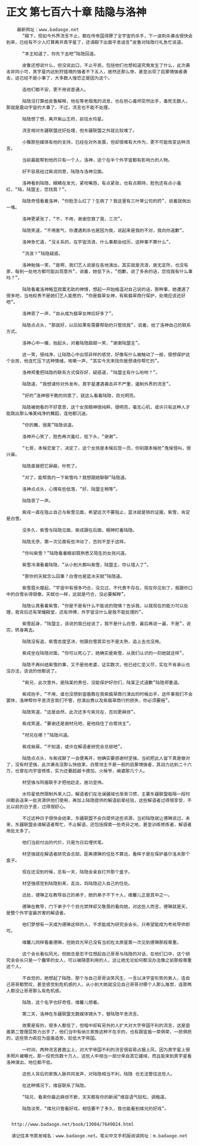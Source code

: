 # 正文 第七百六十章 陆隐与洛神
        最新网址：www.badaoge.net
          “殿下，现如今外界流言不止，都在传帝国得罪了全宇宙的杀手，下一波刺杀袭击很快会到来，已经有不少人打算离开真宇星了，还请殿下出面平息谣言”皮鲁对陆隐行礼急忙说道。
      
          “本王知道了，你先下去吧”陆隐回道。
      
          皮鲁还想说什么，但没说出口，不止平民，包括他们也想知道究竟发生了什么，此次袭击非同小可，真宇星内达到狩猎境的强者不下五人，居然还那么惨，甚至出现了启蒙境强者袭击，这已经不是小事了，大多数人惶恐正是因为这个。
      
          连他们都不安，更不用说普通人。
      
          陆隐没打算给皮鲁解释，他在等老烟鬼的消息，也在担心毒师突然出手，毒死无数人，那就是震动宇宙的大事了，不过，流言也不能不处理。
      
          陆隐想了想，离开紫山王府，前往水玲星。
      
          流言相对东疆联盟还好处理，但东疆联盟之外就比较难了。
      
          小雅那些媒体有他的支持，已经在对外发展，但却很难有大作为，更不可能改变这种流言。
      
          当前最能帮到他的只有一个人，洛神，这个在半个外宇宙都有影响力的人物。
      
          好不容易经过紫戎同意，陆隐与洛神见面。
      
          洛神看到陆隐，眼睛在发光，紧咬嘴唇，有点紧张，也有点期待，脸色还有点小羞红，“陆，陆盟主，您找我？”。
      
          陆隐奇怪看着洛神，“你脸怎么红了？生病了？我这里有三叶草公司的药”，说着就倒出一堆。
      
          洛神更紧张了，“不，不用，谢谢您救了我，三次”。
      
          陆隐笑道，“不用客气，你遭遇刺杀也是因为我，说起来是我的不对，我向你道歉”。
      
          洛神急忙道，“没关系的，在宇宙流浪，什么事都会经历，这种事不算什么”。
      
          “流浪？”陆隐疑惑。
      
          洛神勉强一笑，“是啊，我们艺人说是在各地演出，其实就是流浪，居无定所，也没有家，每到一处地方都可能出现意外”，说着，她低下头，“抱歉，说了多余的话，您找我有什么事吗？”。
      
          陆隐看着洛神略显寂寞无助的神情，想起一开始格温对自己说的话，那种事，她遭遇了很多吧，当地权贵不是她们艺人能惹的，“你是翡翠女神，有紫翡翠商行保护，处境应该还好吧”。
      
          洛神恩了一声，“自从成为翡翠女神后好多了”。
      
          陆隐点点头，“那就好，以后如果有需要帮助的只管找我”，说着，给了洛神自己的联系方式。
      
          洛神心中一暖，抬起头，对着陆隐甜甜一笑，“谢谢陆盟主”。
      
          这一笑，很纯净，让陆隐心中出现异样的感觉，好像有什么被触动了一般，很想保护这个女孩，他连忙压下这种情绪，咳嗽一声，“其实今天来找你是想请你帮忙的”。
      
          洛神郑重把陆隐的联系方式保存好，疑惑道，“陆盟主有什么吩咐？”。
      
          陆隐道，“我想请你对外发布，真宇星遭遇袭击并不严重，遏制外界的流言”。
      
          “好的”洛神很干脆的同意了，就这么看着陆隐，目光明亮。
      
          陆隐被她看的不好意思，这个女孩眼神很纯粹，很明亮，毫无心机，或许只有这种人才能跳出那么唯美纯净的舞蹈，连他都沉迷。
      
          “你的舞，很美”陆隐说道。
      
          洛神开心笑了，脸色再次羞红，低下头，“谢谢”。
      
          “七哥，本候恋爱了，决定了，这个女孩是本候后宫一员，你别跟本候抢”鬼侯怪叫，很兴奋。
      
          陆隐直接把它屏蔽，吵死了。
      
          “对了，能帮我约一下紫雪吗？我想跟她聊聊”陆隐道。
      
          洛神点点头，心情有些低落，“好，陆盟主稍等”。
      
          陆隐恩了一声。
      
          紫戎一直在阻止自己与紫雪见面，希望这次不要阻止，蓝冰就是铁的证据，紫雪，肯定是白雪。
      
          没多久，紫雪与陆隐见面，紫戎跟在后面，眼神盯着陆隐。
      
          陆隐无奈，第一次见面有些冲动了，否则不至于这样。
      
          “你叫紫雪？”陆隐看着眼前既熟悉又陌生的女孩问道。
      
          紫雪冷漠看着陆隐，“从小到大都叫紫雪，陆盟主，你认错人了”。
      
          “那你的天赋怎么回事？白雪也是蓝冰天赋”陆隐道。
      
          紫雪眉头蹙起，“宇宙中有很多巧合，没见过，不代表不存在，现在你见到了，我跟你口中的白雪长得很像，天赋也一样，这就是巧合，没必要解释”。
      
          陆隐认真看着紫雪，“你是不是有什么不能说的隐情？告诉我，以我现在的能力可以处理，我背后还有荣耀殿堂，还有师傅，外宇宙没什么是我不能处理的”。
      
          紫雪起身，“陆盟主，该说的我已经说了，我不是什么白雪，最后再说一遍，不是”，说完，转身离去。
      
          陆隐没有追，紫雪态度坚决，他跟白雪其实也不是太熟，追上去也没用。
      
          紫戎坐在陆隐对面，“你可以死心了，她确实是紫雪，从我们认识的一刻她就这样”。
      
          陆隐不再纠结紫雪的事，又不是他老婆，证实数次，他已经仁至义尽，实在不肯承认也没办法，该说的他都说了。
      
          “紫兄，此次意外，是陆某的责任，没能保护好你们，陆某正式道歉”陆隐郑重道。
      
          紫戎抬手，“不用，谁也没想到宙盾敢在我紫翡翠商行演出的时候出手，这件事我们不会罢休，洛神帮你平息流言我们不管，但演出费以及紫翡翠商行的损失，你必须要赔”。
      
          陆隐笑道，“这是自然，此次还多亏紫兄在，否则更麻烦”。
      
          紫戎笑道，“要谢还是谢材兄吧，是他挡住了白鹭领主”。
      
          “材兄在哪？”陆隐问道。
      
          紫戎耸肩，“不知道，或许在解语者研究会总部吧”。
      
          陆隐点点头，与紫戎聊了一会便离开，他确实要感谢材坚强，当初把此人留下真是做对了，没有材坚强，此次袭击没那么快结束，白鹭领主不是一般的启蒙境强者，其战力达到二十六万，也曾在内宇宙修炼，实力还要超越卡德加，火候爷，阐婆那几个人。
      
          材坚强与阿盾联手才把他赶走，居功至伟。
      
          水玲星依然限制外来人口，解语者们在沧澜疆域也渐渐习惯，主要东疆联盟每隔一段时间都会送来一批资源供他们使用，再加上陆隐提供的解语前辈经验，这些解语者过得很享受，不比以前的日子差，过得很舒心。
      
          不过这种日子很快会结束，东疆联盟不会白提供这些资源，当初陆隐就让德琳说过，未来，东疆联盟会请解语者帮忙，不止解语，还包括探索一些奇异之地，甚至训练修炼者，解语者用处太多了。
      
          他们当前付出的代价，只是为日后埋伏笔。
      
          材坚强就在解语者研究会总部，距离德琳的住处不算远，看样子是在保护基尔洛夫那个盒子。
      
          现在还没到时候，总有一天，陆隐会亲自打开那个盒子。
      
          材坚强感觉到陆隐到来，走出，将陆隐迎入自己的住处。
      
          远处，德琳正在教导自己的弟子，她的弟子不下十人，维馨儿正是其中之一。
      
          德琳在教导，门下弟子个个目光崇拜却又敬畏的看向她，对这些人而言，德琳就是天，是整个外宇宙最厉害的解语者。
      
          他们梦想有一天成为德琳这样的人，不求能成为研究会会长，只希望能成为考核导师即可。
      
          维馨儿同样看着德琳，但她目光早已没有当初在太原星第一次见到德琳那般尊重。
      
          这个会长看似风光，但她总是忍不住想起自己哥哥与陆隐的对话，在他们口中，这个研究会会长只是一个蠢笨的女人，可以被随意利用的人，这让她无论如何都没办法像之前那般尊重这个人。
      
          不自觉的，她想起了陆隐，那个与自己哥哥谈笑风生，一言以决宇宙形势的男人，连自己哥哥都赞叹，甚至感觉到危机感的人，从小到大她就没见自己哥哥对哪个人那么推崇，连那两人都没让哥哥那么有危机感。
      
          陆隐，这个名字也好奇怪，维馨儿想着。
      
          第二天，洛神在东疆联盟无数媒体镜头下，替陆隐平息流言。
      
          效果是有的，很多人都信了，但暗中却有另外的人扩大对大宇帝国不利的流言，这是宙盾第二管理层势力出手了，他们当中有纳兰家族这种不在乎的，也有跟宙盾一荣俱荣，一损俱损的，这些势力疯狂为宙盾造势，贬低大宇帝国。
      
          一时间，两种流言甚嚣尘上，对大宇帝国不利的流言很容易占据上风，因为真宇星上很多照片被曝光，那一役死伤数十万人，这些人中相当一部分来自其它疆域，而且能来到真宇星看洛神演出，地位都不低。
      
          这些人背后的家族人脉共同发声，对陆隐相当不利，陆隐 也无法管住这些人。
      
          在这种情况下，维容联系了陆隐。
      
          “陆兄，看来你最近麻烦不断，天天都有你的新闻”维容语气轻松，调楷道。
      
          陆隐淡笑，“维兄只管看好戏，相信要不了多久，我也能看到维兄的好戏”。
      
      
      http://www.badaoge.net/book/13084/7649024.html
      
      请记住本书首发域名：www.badaoge.net。笔尖中文手机版阅读网址：m.badaoge.net
